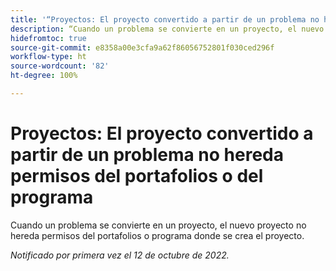 ```yaml
---
title: '“Proyectos: El proyecto convertido a partir de un problema no hereda permisos del portafolios o del programa”'
description: “Cuando un problema se convierte en un proyecto, el nuevo proyecto no hereda permisos del portafolios o programa donde se crea el proyecto.”
hidefromtoc: true
source-git-commit: e8358a00e3cfa9a62f86056752801f030ced296f
workflow-type: ht
source-wordcount: '82'
ht-degree: 100%

---
```



# Proyectos: El proyecto convertido a partir de un problema no hereda permisos del portafolios o del programa

Cuando un problema se convierte en un proyecto, el nuevo proyecto no hereda permisos del portafolios o programa donde se crea el proyecto.

_Notificado por primera vez el 12 de octubre de 2022._

